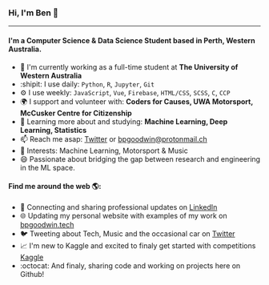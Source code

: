 ### Hi, I'm Ben 👋
---

#### I'm a Computer Science & Data Science Student based in Perth, Western Australia.

- 🏢  I'm currently working as a full-time student at **The University of Western Australia**
- :shipit:  I use daily: `Python`, `R`, `Jupyter`, `Git`
- ⚙️  I use weekly: `JavaScript`, `Vue`, `Firebase`, `HTML/CSS`, `SCSS`, `C`, `CCP`
- 🌍 I support and volunteer with: **Coders for Causes, UWA Motorsport, McCusker Centre for Citizenship**
- 🌱 Learning more about and studying: **Machine Learning, Deep Learning, Statistics**
- 📫 Reach me asap: <a href="https://twitter.com/bp_goodwin">Twitter</a> or bpgoodwin@protonmail.ch
- :checkered_flag: Interests: Machine Learning, Motorsport & Music
- 😄 Passionate about bridging the gap between research and engineering in the ML space.

#### Find me around the web 🌎:

- 💼 Connecting and sharing professional updates on <a href="https://www.linkedin.com/in/bpgood/">LinkedIn</a>
- 🌐 Updating my personal website with examples of my work on <a href="https://bpgoodwin.tech">bpgoodwin.tech</a>
- 🐦 Tweeting about Tech, Music and the occasional car on <a href="https://twitter.com/bp_goodwin/">Twitter</a>
- :chart_with_upwards_trend: I'm new to Kaggle and excited to finaly get started with competitions <a href="https://www.kaggle.com/bpgoodwin">Kaggle</a>
- :octocat: And finaly, sharing code and working on projects here on Github!


<!--
![My github stats](https://github-readme-stats.vercel.app/api?username=bpgoodwin&show_icons=true)
-->
